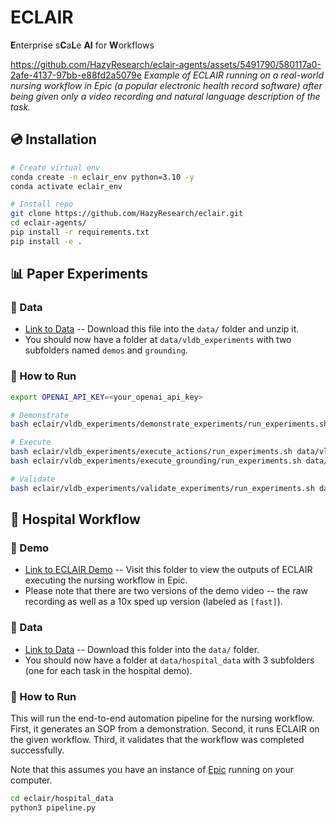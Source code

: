# ECLAIR

**E**nterprise s**C**a**L**e **AI** for **W**orkflows

https://github.com/HazyResearch/eclair-agents/assets/5491790/580117a0-2afe-4137-97bb-e88fd2a5079e
*Example of ECLAIR running on a real-world nursing workflow in Epic (a popular electronic health record software) after being given only a video recording and natural language description of the task.*

## 💿 Installation

```bash
# Create virtual env
conda create -n eclair_env python=3.10 -y
conda activate eclair_env

# Install repo
git clone https://github.com/HazyResearch/eclair.git
cd eclair-agents/
pip install -r requirements.txt
pip install -e .
```

## 📊 Paper Experiments

### 💾 Data

* [Link to Data](https://drive.google.com/drive/folders/1WL6pMfoAaar5uDEV-SWLalsAzEPsuzJp?usp=sharing) -- Download this file into the `data/` folder and unzip it.
* You should now have a folder at `data/vldb_experiments` with two subfolders named `demos` and `grounding`.

### 🚀 How to Run

```bash
export OPENAI_API_KEY=<your_openai_api_key>

# Demonstrate
bash eclair/vldb_experiments/demonstrate_experiments/run_experiments.sh data/vldb_experiments/demos

# Execute
bash eclair/vldb_experiments/execute_actions/run_experiments.sh data/vldb_experiments/demos
bash eclair/vldb_experiments/execute_grounding/run_experiments.sh data/vldb_experiments/demos

# Validate
bash eclair/vldb_experiments/validate_experiments/run_experiments.sh data/vldb_experiments/demos
```

## 🏥 Hospital Workflow

### 🎥 Demo

* [Link to ECLAIR Demo](https://drive.google.com/drive/folders/1U6fC67mDNlHQ0ikx-OOHx-7Bdv91XJ15?usp=drive_link) -- Visit this folder to view the outputs of ECLAIR executing the nursing workflow in Epic. 
* Please note that there are two versions of the demo video -- the raw recording as well as a 10x sped up version (labeled as `[fast]`).

### 💾 Data

* [Link to Data](https://drive.google.com/drive/folders/1TZp38_0IPf8aXFjh2UJa6AMdZyEyqCBA?usp=drive_link) -- Download this folder into the `data/` folder. 
* You should now have a folder at `data/hospital_data` with 3 subfolders (one for each task in the hospital demo).

### 🚀 How to Run

This will run the end-to-end automation pipeline for the nursing workflow. First, it generates an SOP from a demonstration. Second, it runs ECLAIR on the given workflow. Third, it validates that the workflow was completed successfully.

Note that this assumes you have an instance of [Epic](https://www.epic.com/) running on your computer.

```bash
cd eclair/hospital_data
python3 pipeline.py
```
